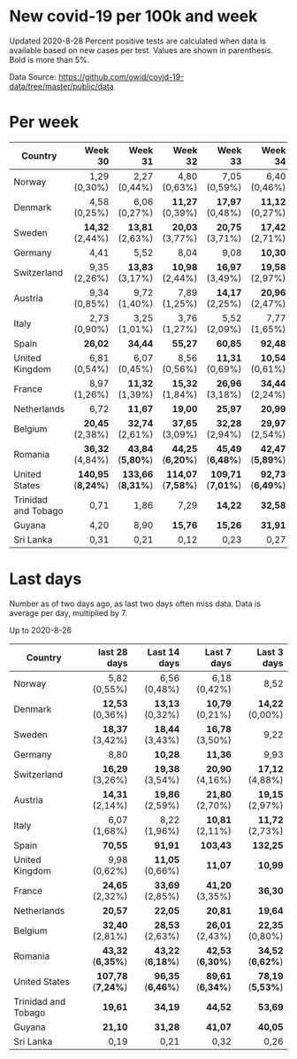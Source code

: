 # New covid-19 per 100k and week
Updated 2020-8-28
Percent positive tests are calculated when data is available based on new cases per test.  Values are shown in parenthesis.  Bold is more than 5%.

Data Source: https://github.com/owid/covid-19-data/tree/master/public/data

# Per week
|Country|Week 30|Week 31|Week 32|Week 33|Week 34|Week 35|
| --- | --: | --: | --: | --: | --: | --: |
|Norway|1,29 (0,30%) |2,27 (0,44%) |4,80 (0,63%) |7,05 (0,59%) |6,40 (0,46%) |7,95 |
|Denmark|4,58 (0,25%) |6,06 (0,27%) |**11,27** (0,39%) |**17,97** (0,48%) |**11,12** (0,27%) |**12,09** (0,00%) |
|Sweden|**14,32** (2,44%) |**13,81** (2,63%) |**20,03** (3,77%) |**20,75** (3,71%) |**17,42** (2,71%) |**11,05** |
|Germany|4,41 |5,52 |8,04 |9,08 |**10,30** |**11,10** |
|Switzerland|9,35 (2,26%) |**13,83** (3,17%) |**10,98** (2,44%) |**16,97** (3,49%) |**19,58** (2,97%) |**22,23** (4,88%) |
|Austria|9,34 (0,85%) |9,72 (1,40%) |7,89 (1,25%) |**14,17** (2,25%) |**20,96** (2,47%) |**19,93** (2,97%) |
|Italy|2,73 (0,90%) |3,25 (1,01%) |3,76 (1,27%) |5,52 (2,09%) |7,77 (1,65%) |**13,46** (2,73%) |
|Spain|**26,02** |**34,44** |**55,27** |**60,85** |**92,48** |**162,64** |
|United Kingdom|6,81 (0,54%) |6,07 (0,45%) |8,56 (0,56%) |**11,31** (0,69%) |**10,54** (0,61%) |**11,89** |
|France|8,97 (1,26%) |**11,32** (1,39%) |**15,32** (1,84%) |**26,96** (3,18%) |**34,44** (2,24%) |**46,53** |
|Netherlands|6,72 |**11,67** |**19,00** |**25,97** |**20,99** |**20,61** |
|Belgium|**20,45** (2,38%) |**32,74** (2,61%) |**37,65** (3,09%) |**32,28** (2,94%) |**29,97** (2,54%) |**14,97** (0,80%) |
|Romania|**36,32** (4,84%) |**43,84** (**5,80%**) |**44,25** (**6,20%**) |**45,49** (**6,48%**) |**42,47** (**5,89%**) |**40,80** (**6,62%**) |
|United States|**140,95** (**8,24%**) |**133,66** (**8,31%**) |**114,07** (**7,58%**) |**109,71** (**7,01%**) |**92,73** (**6,49%**) |**84,46** (**5,53%**) |
|Trinidad and Tobago|0,71 |1,86 |7,29 |**14,22** |**32,58** |**54,62** |
|Guyana|4,20 |8,90 |**15,76** |**15,26** |**31,91** |**38,27** |
|Sri Lanka|0,31 |0,21 |0,12 |0,23 |0,27 |0,25 |

# Last days
Number as of two days ago, as last two days often miss data.  Data is average per day, multiplied by 7.

Up to 2020-8-26

|Country|last 28 days|Last 14 days|Last 7 days|Last 3 days|
| --- | --: | --: | --: | --: |
|Norway|5,82 (0,55%)|6,56 (0,48%)|6,18 (0,42%)|8,52|
|Denmark|**12,53** (0,36%)|**13,13** (0,32%)|**10,79** (0,21%)|**14,22** (0,00%)|
|Sweden|**18,37** (3,42%)|**18,44** (3,43%)|**16,78** (3,50%)|9,22|
|Germany|8,80|**10,28**|**11,36**|9,93|
|Switzerland|**16,29** (3,26%)|**19,38** (3,54%)|**20,90** (4,16%)|**17,12** (4,88%)|
|Austria|**14,31** (2,14%)|**19,86** (2,59%)|**21,80** (2,70%)|**19,15** (2,97%)|
|Italy|6,07 (1,68%)|8,22 (1,96%)|**10,81** (2,11%)|**11,72** (2,73%)|
|Spain|**70,55**|**91,91**|**103,43**|**132,25**|
|United Kingdom|9,98 (0,62%)|**11,05** (0,66%)|**11,07**|**10,99**|
|France|**24,65** (2,32%)|**33,69** (2,85%)|**41,20** (3,35%)|**36,30**|
|Netherlands|**20,57**|**22,05**|**20,81**|**19,64**|
|Belgium|**32,40** (2,81%)|**28,53** (2,63%)|**26,01** (2,43%)|**22,35** (0,80%)|
|Romania|**43,32** (**6,35%**)|**43,22** (**6,18%**)|**42,53** (**6,30%**)|**34,52** (**6,62%**)|
|United States|**107,78** (**7,24%**)|**96,35** (**6,46%**)|**89,61** (**6,34%**)|**78,19** (**5,53%**)|
|Trinidad and Tobago|**19,61**|**34,19**|**44,52**|**53,69**|
|Guyana|**21,10**|**31,28**|**41,07**|**40,05**|
|Sri Lanka|0,19|0,21|0,32|0,26|
